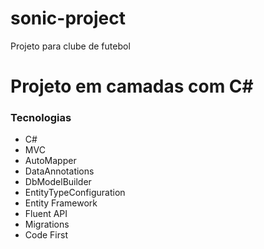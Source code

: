 # sonic-project
Projeto para clube de futebol

# Projeto em camadas com C#

### Tecnologias
* C#
* MVC
* AutoMapper
* DataAnnotations
* DbModelBuilder 
* EntityTypeConfiguration
* Entity Framework
* Fluent API
* Migrations
* Code First
